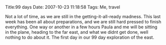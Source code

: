 Title:99 days
Date: 2007-10-23 11:18:58
Tags: Me, travel

Not a lot of time, as we are still in the getting-it-all-ready madness. This
last week has been all about preparations, and we are still hard pressed to
finish everything. One way or another in a few hours Paula and me will be
sitting in the plane, heading to the far east, and what we didnt get done,
well nothing to do about it. The first day in our 99 day exploration of the
east.

